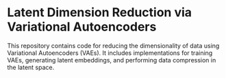 # Latent Dimension Reduction via Variational Autoencoders
This repository contains code for reducing the dimensionality of data using Variational Autoencoders (VAEs). 
It includes implementations for training VAEs, generating latent embeddings, and performing data compression in the latent space. 
